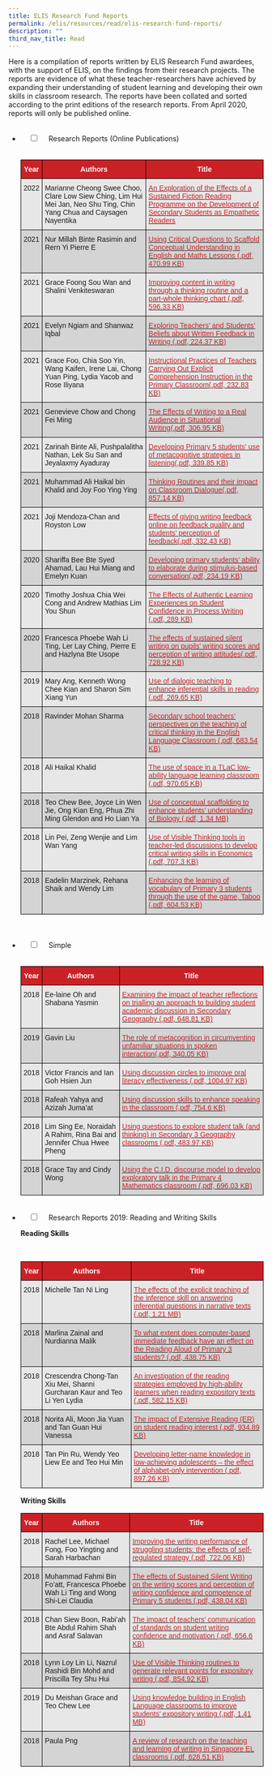```yaml
---
title: ELIS Research Fund Reports
permalink: /elis/resources/read/elis-research-fund-reports/
description: ""
third_nav_title: Read
---
```

Here is a compilation of reports written by ELIS Research Fund awardees, with the support of ELIS, on the findings from their research projects. The reports are evidence of what these teacher-researchers have achieved by expanding their understanding of student learning and developing their own skills in classroom research. The reports have been collated and sorted according to the print editions of the research reports. From April 2020, reports will only be published online.


<ul class="jekyllcodex_accordion">
  <li>
    <input type="checkbox" id="accordion1">
    <label for="accordion1">Research Reports (Online Publications)</label>
    <div>
      <p><style type="text/css">
.tg  {border-collapse:collapse;border-spacing:0;}
.tg td{border-color:black;border-style:solid;border-width:1px;font-family:Arial, sans-serif;font-size:14px;
  overflow:hidden;padding:10px 5px;word-break:normal;}
.tg th{border-color:black;border-style:solid;border-width:1px;font-family:Arial, sans-serif;font-size:14px;
  font-weight:normal;overflow:hidden;padding:10px 5px;word-break:normal;}
.tg .tg-dewj{background-color:#E7E7E7;color:#CA2126;text-align:left;text-decoration:underline;vertical-align:top}
.tg .tg-ag2m{background-color:#E7E7E7;text-align:left;vertical-align:top}
.tg .tg-mgda{background-color:#ca2126;color:#FFF;font-weight:bold;text-align:center;vertical-align:middle}
.tg .tg-rfng{background-color:#D4D4D4;text-align:left;vertical-align:top}
.tg .tg-rhd3{background-color:#D4D4D4;color:#CA2126;text-align:left;text-decoration:underline;vertical-align:top}
</style>
<table class="tg">
<thead>
  <tr>
    <th class="tg-mgda"><span style="font-weight:600;color:#FFF">Year</span></th>
    <th class="tg-mgda"><span style="font-weight:600;color:#FFF">Authors</span></th>
    <th class="tg-mgda"><span style="font-weight:600;color:#FFF">Title</span></th>
  </tr>
</thead>
<tbody>
  <tr>
    <td class="tg-ag2m">2022</td>
    <td class="tg-ag2m">Marianne Cheong Swee Choo, Clare Low Siew Ching, Lim Hui Mei Jan, Neo Shu Ting, Chin Yang Chua and Caysagen Nayentika</td>
    <td class="tg-dewj"><a href="/files/erf-2018-11-csc-research-report-web.pdf"><span style="color:#CA2126;background-color:transparent">An Exploration of the Effects of a Sustained Fiction Reading Programme on the Development of Secondary Students as Empathetic Readers</span></a></td>
  </tr>
  <tr>
    <td class="tg-rfng">2021</td>
    <td class="tg-rfng">Nur Millah Binte Rasimin and Rern Yi Pierre E</td>
    <td class="tg-rhd3"><a href="/files/research-report-erf-2018-03-nml-final.pdf"><span style="color:#CA2126;background-color:transparent">Using Critical Questions to Scaffold Conceptual Understanding in English and Maths Lessons (.pdf, 470.99 KB)</span></a></td>
  </tr>
  <tr>
    <td class="tg-ag2m">2021</td>
    <td class="tg-ag2m">Grace Foong Sou Wan and Shalini Venkiteswaran</td>
    <td class="tg-dewj"><a href="/files/erf-2015-09-gfo.pdf"><span style="color:#CA2126;background-color:transparent">Improving content in writing through a thinking routine and a part-whole thinking chart (.pdf, 596.33 KB)</span></a></td>
  </tr>
  <tr>
    <td class="tg-rfng">2021</td>
    <td class="tg-rfng">Evelyn Ngiam and Shanwaz Iqbal</td>
    <td class="tg-rhd3"><a href="/files/erf-2017-03-evy-research-report-_final.pdf"><span style="color:#CA2126;background-color:transparent">Exploring Teachers’ and Students’ Beliefs about Written Feedback in Writing (.pdf, 224.37 KB)</span></a></td>
  </tr>
  <tr>
    <td class="tg-ag2m">2021</td>
    <td class="tg-ag2m">Grace Foo, Chia Soo Yin, Wang Kaifen, Irene Lai, Chong Yuan Ping, Lydia Yacob and Rose Iliyana<br></td>
    <td class="tg-dewj"><a href="/files/erf-2015-09-fet-research-report_final.pdf"><span style="color:#CA2126;background-color:transparent">Instructional Practices of Teachers Carrying Out Explicit Comprehension Instruction in the Primary Classroom(.pdf, 232.83 KB)</span></a></td>
  </tr>
  <tr>
    <td class="tg-rfng">2021</td>
    <td class="tg-rfng">Genevieve Chow and Chong Fei Ming</td>
    <td class="tg-rhd3"><a href="/files/erf-2017-11-gec-research-report-2021.pdf"><span style="color:#CA2126;background-color:transparent">The Effects of Writing to a Real Audience in Situational Writing(.pdf, 306.95 KB)</span></a></td>
  </tr>
  <tr>
    <td class="tg-ag2m">2021</td>
    <td class="tg-ag2m">Zarinah Binte Ali, Pushpalalitha Nathan, Lek Su San and Jeyalaxmy Ayaduray</td>
    <td class="tg-dewj"><a href="/files/erf-2018-03-zba-research-report.pdf"><span style="color:#CA2126;background-color:transparent">Developing Primary 5 students’ use of metacognitive strategies in listening(.pdf, 339.85 KB)</span></a></td>
  </tr>
  <tr>
    <td class="tg-rfng">2021</td>
    <td class="tg-rfng">Muhammad Ali Haikal bin Khalid and Joy Foo Ying Ying</td>
    <td class="tg-rhd3"><a href="/files/erf-2017-03-yyf-research-report-2021-09-28.pdf"><span style="color:#CA2126;background-color:transparent">Thinking Routines and their impact on Classroom Dialogue(.pdf, 857.14 KB)</span></a></td>
  </tr>
  <tr>
    <td class="tg-ag2m">2021</td>
    <td class="tg-ag2m">Joji Mendoza-Chan and Royston Low</td>
    <td class="tg-dewj"><a href="/files/erf-2017-11-jjm-research_report_publish.pdf"><span style="color:#CA2126;background-color:transparent">Effects of giving writing feedback online on feedback quality and students’ perception of feedback(.pdf, 332.43 KB)</span></a></td>
  </tr>
  <tr>
    <td class="tg-rfng">2020</td>
    <td class="tg-rfng">Shariffa Bee Bte Syed Ahamad, Lau Hui Miang and Emelyn Kuan</td>
    <td class="tg-rhd3"><a href="/files/erf-2017-11-sba-bukit-panjang-pri-sch.pdf"><span style="color:#CA2126;background-color:transparent">Developing primary students’ ability to elaborate during stimulus-based conversation(.pdf, 234.19 KB)</span></a></td>
  </tr>
  <tr>
    <td class="tg-ag2m">2020</td>
    <td class="tg-ag2m">Timothy Joshua Chia Wei Cong and Andrew Mathias Lim You Shun<br></td>
    <td class="tg-dewj"><a href="/files/erf-2017-03-tjc-unity-research-report_final.pdf"><span style="color:#CA2126;background-color:transparent">The Effects of Authentic Learning Experiences on Student Confidence in Process Writing (.pdf, 289 KB)</span></a></td>
  </tr>
  <tr>
    <td class="tg-rfng">2020</td>
    <td class="tg-rfng">Francesca Phoebe Wah Li Ting, Ler Lay Ching, Pierre E and Hazlyna Bte Usope</td>
    <td class="tg-rhd3"><a href="/files/erf-2017-03-ltw.pdf"><span style="color:#CA2126;background-color:transparent">The effects of sustained silent writing on pupils’ writing scores and perception of writing attitudes(.pdf, 728.92 KB)</span></a><br></td>
  </tr>
  <tr>
    <td class="tg-ag2m">2019</td>
    <td class="tg-ag2m">Mary Ang, Kenneth Wong Chee Kian and Sharon Sim Xiang Yun</td>
    <td class="tg-dewj"><a href="/files/erf-2017-11-maa-dazhong-primarycab7b0bc860941d48a113ed1a33bc52f.pdf"><span style="color:#CA2126;background-color:transparent">Use of dialogic teaching to enhance inferential skills in reading (.pdf, 269.65 KB)</span></a><br></td>
  </tr>
  <tr>
    <td class="tg-rfng">2018</td>
    <td class="tg-rfng">Ravinder Mohan Sharma</td>
    <td class="tg-rhd3"><a href="/files/2018-erf--bendemeer-sec.pdf"><span style="color:#CA2126;background-color:transparent">Secondary school teachers’ perspectives on the teaching of critical thinking in the English Language Classroom (.pdf, 683.54 KB)</span></a><br></td>
  </tr>
  <tr>
    <td class="tg-ag2m">2018</td>
    <td class="tg-ag2m">Ali Haikal Khalid</td>
    <td class="tg-dewj"><a href="/files/2018-ali-haikal.pdf"><span style="color:#CA2126;background-color:transparent">The use of space in a TLaC low-ability language learning classroom (.pdf, 970.65 KB)</span></a><br></td>
  </tr>
  <tr>
    <td class="tg-rfng">2018</td>
    <td class="tg-rfng">Teo Chew Bee, Joyce Lin Wen Jie, Ong Kian Eng, Phua Zhi Ming Glendon and Ho Lian Ya</td>
    <td class="tg-rhd3"><a href="/files/2018-yaq-temasek-jc.pdf"><span style="color:#CA2126;background-color:transparent">Use of conceptual scaffolding to enhance students’ understanding of Biology (.pdf, 1.34 MB)</span></a><br></td>
  </tr>
  <tr>
    <td class="tg-ag2m">2018</td>
    <td class="tg-ag2m">Lin Pei, Zeng Wenjie and Lim Wan Yang</td>
    <td class="tg-dewj"><a href="/files/2018-temasek-jc.pdf"><span style="color:#CA2126;background-color:transparent">Use of Visible Thinking tools in teacher-led discussions to develop critical writing skills in Economics (.pdf, 707.3 KB)</span></a><br></td>
  </tr>
  <tr>
    <td class="tg-rfng">2018</td>
    <td class="tg-rfng">Eadelin Marzinek, Rehana Shaik and Wendy Lim</td>
    <td class="tg-rhd3"><a href="/files/2018-elias-park-final-report73420eebab894ef5829f36a3c0edc791.pdf"><span style="color:#CA2126;background-color:transparent">Enhancing the learning of vocabulary of Primary 3 students through the use of the game, Taboo (.pdf, 604.53 KB)</span></a></td>
  </tr>
</tbody>
</table></p>
    </div>
	</li>  
	<li>
    <input type="checkbox" id="accordion2">
    <label for="accordion2">Simple</label>
    <div>
      <p><style type="text/css">
.tg  {border-collapse:collapse;border-spacing:0;}
.tg td{border-color:black;border-style:solid;border-width:1px;font-family:Arial, sans-serif;font-size:14px;
  overflow:hidden;padding:10px 5px;word-break:normal;}
.tg th{border-color:black;border-style:solid;border-width:1px;font-family:Arial, sans-serif;font-size:14px;
  font-weight:normal;overflow:hidden;padding:10px 5px;word-break:normal;}
.tg .tg-dewj{background-color:#E7E7E7;color:#CA2126;text-align:left;text-decoration:underline;vertical-align:top}
.tg .tg-ag2m{background-color:#E7E7E7;text-align:left;vertical-align:top}
.tg .tg-mgda{background-color:#ca2126;color:#FFF;font-weight:bold;text-align:center;vertical-align:middle}
.tg .tg-rfng{background-color:#D4D4D4;text-align:left;vertical-align:top}
.tg .tg-rhd3{background-color:#D4D4D4;color:#CA2126;text-align:left;text-decoration:underline;vertical-align:top}
</style>
<table class="tg">
<thead>
  <tr>
    <th class="tg-mgda"><span style="font-weight:600;color:#FFF">Year</span></th>
    <th class="tg-mgda"><span style="font-weight:600;color:#FFF">Authors</span></th>
    <th class="tg-mgda"><span style="font-weight:600;color:#FFF">Title</span></th>
  </tr>
</thead>
<tbody>
  <tr>
    <td class="tg-ag2m">2018</td>
    <td class="tg-ag2m">Ee-laine Oh and Shabana Yasmin</td>
    <td class="tg-dewj"><a href="/files/2018-erf--bedok-view.pdf"><span style="color:#CA2126;background-color:transparent">Examining the impact of teacher reflections on trialling an approach to building student academic discussion in Secondary Geography (.pdf, 648.81 KB)</span></a></td>
  </tr>
  <tr>
    <td class="tg-rfng">2019</td>
    <td class="tg-rfng">Gavin Liu</td>
    <td class="tg-rhd3"><a href="/files/erf-2018-03-lzy-research-report.pdf"><span style="color:#CA2126;background-color:transparent">The role of metacognition in circumventing unfamiliar situations in spoken interaction(.pdf, 340.05 KB)</span></a></td>
  </tr>
  <tr>
    <td class="tg-ag2m">2018</td>
    <td class="tg-ag2m">Victor Francis and Ian Goh Hsien Jun</td>
    <td class="tg-dewj"><a href="/files/2018-hji.pdf"><span style="color:#CA2126;background-color:transparent">Using discussion circles to improve oral literacy effectiveness (.pdf, 1004.97 KB)</span></a><br> </td>
  </tr>
  <tr>
    <td class="tg-rfng">2018</td>
    <td class="tg-rfng">Rafeah Yahya and Azizah Juma’at</td>
    <td class="tg-rhd3"><a href="/files/2018-erf--ngee-ann-pri.pdf"><span style="color:#CA2126;background-color:transparent">Using discussion skills to enhance speaking in the classroom (.pdf, 754.6 KB)</span></a></td>
  </tr>
  <tr>
    <td class="tg-ag2m">2018</td>
    <td class="tg-ag2m">Lim Sing Ee, Noraidah A Rahim, Rina Bai and Jennifer Chua Hwee Pheng</td>
    <td class="tg-dewj"><a href="/files/2018-prcss.pdf"><span style="color:#CA2126;background-color:transparent">Using questions to explore student talk (and thinking) in Secondary 3 Geography classrooms (.pdf, 483.97 KB)</span></a> </td>
  </tr>
  <tr>
    <td class="tg-rfng">2018</td>
    <td class="tg-rfng">Grace Tay and Cindy Wong</td>
    <td class="tg-rhd3"><a href="/files/2018-erf-fairlfield.pdf"><span style="color:#CA2126;background-color:transparent">Using the C.I.D. discourse model to develop exploratory talk in the Primary 4 Mathematics classroom (.pdf, 696.03 KB)</span></a></td>
  </tr>
</tbody>
</table></p>
    </div>
	</li>
	 <li>
    <input type="checkbox" id="accordion3">
    <label for="accordion3">Research Reports 2019: Reading and Writing Skills</label>
    <div>
			<p><b>Reading Skills</b></p>
      <p><style type="text/css">
.tg  {border-collapse:collapse;border-spacing:0;}
.tg td{border-color:black;border-style:solid;border-width:1px;font-family:Arial, sans-serif;font-size:14px;
  overflow:hidden;padding:10px 5px;word-break:normal;}
.tg th{border-color:black;border-style:solid;border-width:1px;font-family:Arial, sans-serif;font-size:14px;
  font-weight:normal;overflow:hidden;padding:10px 5px;word-break:normal;}
.tg .tg-dewj{background-color:#E7E7E7;color:#CA2126;text-align:left;text-decoration:underline;vertical-align:top}
.tg .tg-ag2m{background-color:#E7E7E7;text-align:left;vertical-align:top}
.tg .tg-mgda{background-color:#ca2126;color:#FFF;font-weight:bold;text-align:center;vertical-align:middle}
.tg .tg-rfng{background-color:#D4D4D4;text-align:left;vertical-align:top}
.tg .tg-rhd3{background-color:#D4D4D4;color:#CA2126;text-align:left;text-decoration:underline;vertical-align:top}
</style>
<table class="tg">
<thead>
  <tr>
    <th class="tg-mgda"><span style="font-weight:600;color:#FFF">Year</span></th>
    <th class="tg-mgda"><span style="font-weight:600;color:#FFF">Authors</span></th>
    <th class="tg-mgda"><span style="font-weight:600;color:#FFF">Title</span></th>
  </tr>
</thead>
<tbody>
  <tr>
    <td class="tg-ag2m">2018</td>
    <td class="tg-ag2m">Michelle Tan Ni Ling</td>
    <td class="tg-dewj"><a href="/files/2018-erf-lnt.pdf"><span style="color:#CA2126;background-color:transparent">The effects of the explicit teaching of the inference skill on answering inferential questions in narrative texts (.pdf, 1.21 MB)</span></a></td>
  </tr>
  <tr>
    <td class="tg-rfng">2018</td>
    <td class="tg-rfng">Marlina Zainal and Nurdianna Malik</td>
    <td class="tg-rhd3"><a href="/files/2018-rivevale-ps.pdf"><span style="color:#CA2126;background-color:transparent">To what extent does computer-based immediate feedback have an effect on the Reading Aloud of Primary 3 students? (.pdf, 438.75 KB)</span></a></td>
  </tr>
  <tr>
    <td class="tg-ag2m">2018</td>
    <td class="tg-ag2m">Crescendra Chong-Tan Xiu Mei, Shanni Gurcharan Kaur and Teo Li Yen Lydia</td>
    <td class="tg-dewj"><a href="/files/2018-nanyang-girls.pdf2"><span style="color:#CA2126;background-color:transparent">An investigation of the reading strategies employed by high-ability learners when reading expository texts (.pdf, 582.15 KB)</span></a></td>
  </tr>
  <tr>
    <td class="tg-rfng">2018</td>
    <td class="tg-rfng">Norita Ali, Moon Jia Yuan and Tan Guan Hui Vanessa</td>
    <td class="tg-rhd3"><a href="/files/2018-meridian-sec.pdf"><span style="color:#CA2126;background-color:transparent">The impact of Extensive Reading (ER) on student reading interest (.pdf, 934.89 KB)</span></a></td>
  </tr>
  <tr>
    <td class="tg-ag2m">2018</td>
    <td class="tg-ag2m">Tan Pin Ru, Wendy Yeo Liew Ee and Teo Hui Min</td>
    <td class="tg-dewj"><a href="/files/2018-northlight.pdf"><span style="color:#CA2126;background-color:transparent">Developing letter-name knowledge in low-achieving adolescents – the effect of alphabet-only intervention (.pdf, 897.26 KB)</span></a></td>
  </tr>
</tbody>
</table></p>
	<p><b>Writing Skills</b></p>
	<p><style type="text/css">
.tg  {border-collapse:collapse;border-spacing:0;}
.tg td{border-color:black;border-style:solid;border-width:1px;font-family:Arial, sans-serif;font-size:14px;
  overflow:hidden;padding:10px 5px;word-break:normal;}
.tg th{border-color:black;border-style:solid;border-width:1px;font-family:Arial, sans-serif;font-size:14px;
  font-weight:normal;overflow:hidden;padding:10px 5px;word-break:normal;}
.tg .tg-dewj{background-color:#E7E7E7;color:#CA2126;text-align:left;text-decoration:underline;vertical-align:top}
.tg .tg-ag2m{background-color:#E7E7E7;text-align:left;vertical-align:top}
.tg .tg-mgda{background-color:#ca2126;color:#FFF;font-weight:bold;text-align:center;vertical-align:middle}
.tg .tg-rfng{background-color:#D4D4D4;text-align:left;vertical-align:top}
.tg .tg-rhd3{background-color:#D4D4D4;color:#CA2126;text-align:left;text-decoration:underline;vertical-align:top}
</style>
<table class="tg">
<thead>
  <tr>
    <th class="tg-mgda"><span style="font-weight:600;color:#FFF">Year</span></th>
    <th class="tg-mgda"><span style="font-weight:600;color:#FFF">Authors</span></th>
    <th class="tg-mgda"><span style="font-weight:600;color:#FFF">Title</span></th>
  </tr>
</thead>
<tbody>
  <tr>
    <td class="tg-ag2m">2018</td>
    <td class="tg-ag2m">Rachel Lee, Michael Fong, Foo Yingting and Sarah Harbachan</td>
    <td class="tg-dewj"><a href="/files/2018-fuhua-primary.pdf"><span style="color:#CA2126;background-color:transparent">Improving the writing performance of struggling students: the effects of self-regulated strategy (.pdf, 722.06 KB)</span></a></td>
  </tr>
  <tr>
    <td class="tg-rfng">2018</td>
    <td class="tg-rfng">Muhammad Fahmi Bin Fo’att, Francesca Phoebe Wah Li Ting and Wong Shi-Lei Claudia</td>
    <td class="tg-rhd3"><a href="/files/2018-xingnan.pdf"><span style="color:#CA2126;background-color:transparent">The effects of Sustained Silent Writing on the writing scores and perception of writing confidence and competence of Primary 5 students (.pdf, 438.04 KB)</span></a></td>
  </tr>
  <tr>
    <td class="tg-ag2m">2018</td>
    <td class="tg-ag2m">Chan Siew Boon, Rabi’ah Bte Abdul Rahim Shah and Asraf Salavan</td>
    <td class="tg-dewj"><a href="/files/2018-telok-kurau.pdf"><span style="color:#CA2126;background-color:transparent">The impact of teachers’ communication of standards on student writing confidence and motivation (.pdf, 656.6 KB)</span></a></td>
  </tr>
  <tr>
    <td class="tg-rfng">2018</td>
    <td class="tg-rfng">Lynn Loy Lin Li, Nazrul Rashidi Bin Mohd and Priscilla Tey Shu Hui</td>
    <td class="tg-rhd3"><a href="/files/2018-erf---pasir-ris-sec.pdf"><span style="color:#CA2126;background-color:transparent">Use of Visible Thinking routines to generate relevant points for expository writing (.pdf, 854.92 KB)</span></a></td>
  </tr>
  <tr>
    <td class="tg-ag2m">2019</td>
    <td class="tg-ag2m">Du Meishan Grace and Teo Chew Lee</td>
    <td class="tg-dewj"><a href="/files/a2018-erf_ngee-ann-sec.pdf"><span style="color:#CA2126;background-color:transparent">Using knowledge building in English Language classrooms to improve students’ expository writing (.pdf, 1.41 MB)</span></a></td>
  </tr>
  <tr>
    <td class="tg-rfng">2018</td>
    <td class="tg-rfng">Paula Png</td>
    <td class="tg-rhd3"><a href="/files/2018-paula.pdf"><span style="color:#CA2126;background-color:transparent">A review of research on the teaching and learning of writing in Singapore EL classrooms (.pdf, 628.51 KB)</span></a></td>
  </tr>
</tbody>
</table></p>
    </div>
</li>
</ul>
